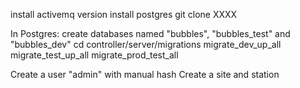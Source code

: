 
install activemq version 
install postgres
git clone XXXX

In Postgres:
create databases named "bubbles", "bubbles_test" and "bubbles_dev"
cd controller/server/migrations
migrate_dev_up_all
migrate_test_up_all
migrate_prod_test_all

Create a user "admin" with manual hash
Create a site and station


